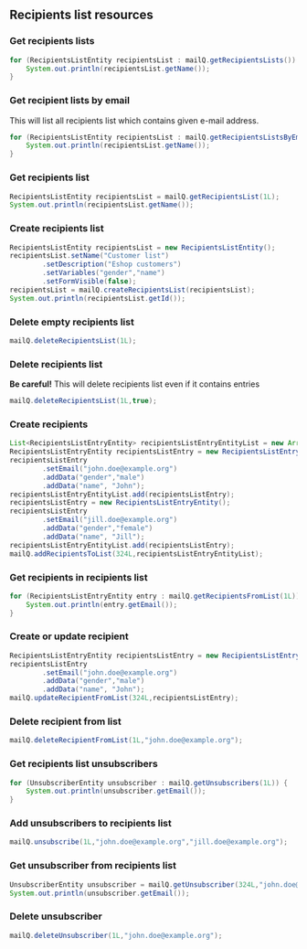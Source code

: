 ## Recipients list resources

### Get recipients lists

```java
for (RecipientsListEntity recipientsList : mailQ.getRecipientsLists()) {
    System.out.println(recipientsList.getName());
}
```

### Get recipient lists by email

This will list all recipients list which contains given e-mail address.

```java
for (RecipientsListEntity recipientsList : mailQ.getRecipientsListsByEmail("john.doe@example.org")) {
    System.out.println(recipientsList.getName());
}
```

### Get recipients list

```java
RecipientsListEntity recipientsList = mailQ.getRecipientsList(1L);
System.out.println(recipientsList.getName());
```

### Create recipients list

```java
RecipientsListEntity recipientsList = new RecipientsListEntity();
recipientsList.setName("Customer list")
        .setDescription("Eshop customers")
        .setVariables("gender","name")
        .setFormVisible(false);
recipientsList = mailQ.createRecipientsList(recipientsList);
System.out.println(recipientsList.getId());
```

### Delete empty recipients list

```java
mailQ.deleteRecipientsList(1L);
```

### Delete recipients list

**Be careful!**
This will delete recipients list even if it contains entries

```java
mailQ.deleteRecipientsList(1L,true);
```

### Create recipients

```java
List<RecipientsListEntryEntity> recipientsListEntryEntityList = new ArrayList<>();
RecipientsListEntryEntity recipientsListEntry = new RecipientsListEntryEntity();
recipientsListEntry
        .setEmail("john.doe@example.org")
        .addData("gender","male")
        .addData("name", "John");
recipientsListEntryEntityList.add(recipientsListEntry);
recipientsListEntry = new RecipientsListEntryEntity();
recipientsListEntry
        .setEmail("jill.doe@example.org")
        .addData("gender","female")
        .addData("name", "Jill");
recipientsListEntryEntityList.add(recipientsListEntry);
mailQ.addRecipientsToList(324L,recipientsListEntryEntityList);
```

### Get recipients in recipients list

```java
for (RecipientsListEntryEntity entry : mailQ.getRecipientsFromList(1L)) {
    System.out.println(entry.getEmail());
}
```

### Create or update recipient

```java
RecipientsListEntryEntity recipientsListEntry = new RecipientsListEntryEntity();
recipientsListEntry
        .setEmail("john.doe@example.org")
        .addData("gender","male")
        .addData("name", "John");
mailQ.updateRecipientFromList(324L,recipientsListEntry);
```

### Delete recipient from list

```java
mailQ.deleteRecipientFromList(1L,"john.doe@example.org");
```

### Get recipients list unsubscribers

```java
for (UnsubscriberEntity unsubscriber : mailQ.getUnsubscribers(1L)) {
    System.out.println(unsubscriber.getEmail());
}
```

### Add unsubscribers to recipients list

```java
mailQ.unsubscribe(1L,"john.doe@example.org","jill.doe@example.org");
```

### Get unsubscriber from recipients list

```java
UnsubscriberEntity unsubscriber = mailQ.getUnsubscriber(324L,"john.doe@example.org");
System.out.println(unsubscriber.getEmail());
```

### Delete unsubscriber

```java
mailQ.deleteUnsubscriber(1L,"john.doe@example.org");
```
